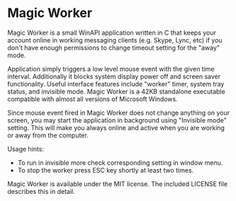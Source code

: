 Magic Worker
===========

Magic Worker is a small WinAPI application written in C that keeps
your account online in working messaging clients (e.g. Skype, Lync,
etc) if you don't have enough permissions to change timeout setting
for the "away" mode.

Application simply triggers a low level mouse event with the given
time interval. Additionally it blocks system display power off and
screen saver functionality. Useful interface features include
"worker" timer, system tray status, and invisible mode. Magic Worker
is a 42KB standalone executable compatible with almost all versions
of Microsoft Windows.

Since mouse event fired in Magic Worker does not change anything on
your screen, you may start the application in background using
"Invisible mode" setting. This will make you always online and active
when you are working or away from the computer.

Usage hints:
- To run in invisible more check corresponding setting in window menu.
- To stop the worker press ESC key shortly at least two times.

Magic Worker is available under the MIT license. The included LICENSE
file describes this in detail.

